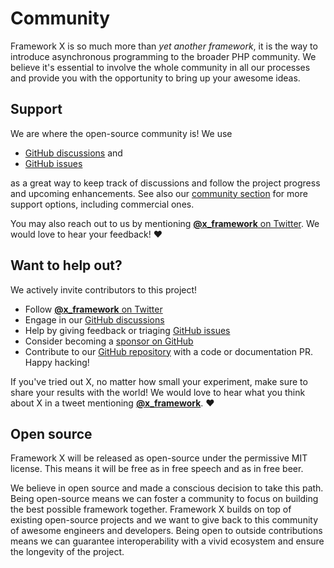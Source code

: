 # Community

Framework X is so much more than *yet another framework*, it is the way to
introduce asynchronous programming to the broader PHP community. We believe it's
essential to involve the whole community in all our processes and provide you
with the opportunity to bring up your awesome ideas. 

## Support

We are where the open-source community is! We use

* [GitHub discussions](https://github.com/clue/framework-x/discussions) and
* [GitHub issues](https://github.com/clue/framework-x/issues)

as a great way to keep track of discussions and follow the project progress and
upcoming enhancements.
See also our [community section](https://framework-x.org/#community) for more
support options, including commercial ones.

You may also reach out to us by mentioning [**@x_framework** on Twitter](https://twitter.com/x_framework).
We would love to hear your feedback! ❤️

## Want to help out?

We actively invite contributors to this project!

* Follow [**@x_framework** on Twitter](https://twitter.com/x_framework)
* Engage in our [GitHub discussions](https://github.com/clue/framework-x/discussions)
* Help by giving feedback or triaging [GitHub issues](https://github.com/clue/framework-x/issues)
* Consider becoming a [sponsor on GitHub](https://github.com/sponsors/clue)
* Contribute to our [GitHub repository](https://github.com/clue/framework-x) with a code or documentation PR. Happy hacking!

If you've tried out X, no matter how small your experiment, make sure to share
your results with the world! We would love to hear what you think about X in a
tweet mentioning [**@x_framework**](https://twitter.com/x_framework). ❤️

## Open source

Framework X will be released as open-source under the permissive MIT license.
This means it will be free as in free speech and as in free beer.

We believe in open source and made a conscious decision to take this path.
Being open-source means we can foster a community to focus on building the best possible framework together.
Framework X builds on top of existing open-source projects and we want to give back to this community of awesome engineers and developers.
Being open to outside contributions means we can guarantee interoperability with a vivid ecosystem and ensure the longevity of the project.
